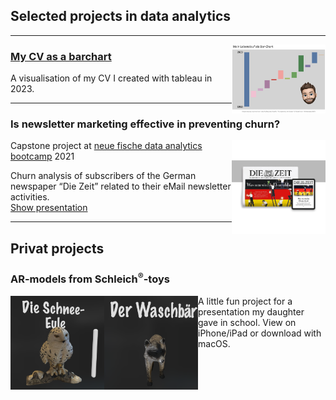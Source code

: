 ## Selected projects in data analytics

---
<img align="right" width="150" height="110" src="/images/lebenslauf_tableau.png?raw=true"/>

### [My CV as a barchart](https://public.tableau.com/app/profile/till.meineke/viz/Lebenslauf_16860203495790/Lebenslauf?publish=yes)

A visualisation of my CV I created with tableau in 2023.

---

### Is newsletter marketing effective in preventing churn?

<img align="right" width="150" height="150" src="/images/DIeZeit_LogoNewspaperTablet_resized.jpg?raw=true"/>

Capstone project at [neue fische data analytics bootcamp](<https://www.neuefische.de/bootcamp/data-analytics>) 2021<br>

Churn analysis of subscribers of the German newspaper “Die Zeit” related to their eMail newsletter activities.<br>
[Show presentation](/pdf/Presentation_is_newsletter_marketing_effective_in_preventing_churn.pdf)

---

## Privat projects

### AR-models from Schleich<sup>®️</sup>-toys

<div>
    <a rel="ar" href="/fun/Schneeeule.reality">
    <img align="left" width="150" height="150" src="/images/schneeeule.png"/>
    </a>
</div>

<div>
    <a rel="ar" href="/fun/Waschbaer.reality">
    <img align="left" width="150" height="150"src="/images/waschbaer.png"/>
    </a>
</div>
A little fun project for a presentation my daughter gave in school. View on iPhone/iPad or download with macOS.

<!--[Project 2 Title](/pdf/sample_presentation.pdf)
<img src="images/dummy_thumbnail.jpg?raw=true"/>

---
[Project 3 Title](http://example.com/)
<img src="images/dummy_thumbnail.jpg?raw=true"/>

---

### Category Name 2

- [Project 1 Title](http://example.com/)
- [Project 2 Title](http://example.com/)
- [Project 3 Title](http://example.com/)
- [Project 4 Title](http://example.com/)
- [Project 5 Title](http://example.com/)

---

--- -->
<!-- <p style="font-size:11px">Page template forked from <a href="https://github.com/evanca/quick-portfolio">evanca</a></p>
 Remove above link if you don't want to attibute -->
